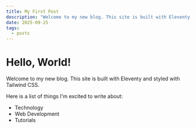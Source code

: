 ```yaml
---
title: My First Post
description: "Welcome to my new blog. This site is built with Eleventy and styled with Tailwind CSS."
date: 2025-09-25
tags:
  - posts
---
```


# Hello, World!

Welcome to my new blog. This site is built with Eleventy and styled with Tailwind CSS.

Here is a list of things I'm excited to write about:
*   Technology
*   Web Development
*   Tutorials